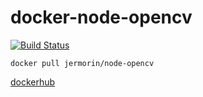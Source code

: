 # docker-node-opencv

[![Build Status](https://travis-ci.org/Jermorin/docker-node-opencv.svg?branch=master)](https://travis-ci.org/Jermorin/docker-node-opencv)

`docker pull jermorin/node-opencv`

[dockerhub](https://hub.docker.com/r/jermorin/node-opencv/)
